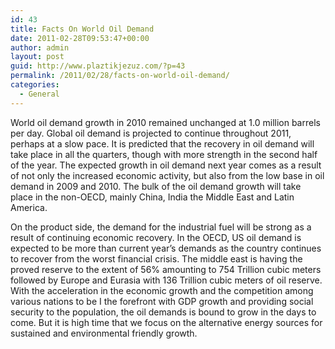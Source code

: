 ```yaml
---
id: 43
title: Facts On World Oil Demand
date: 2011-02-28T09:53:47+00:00
author: admin
layout: post
guid: http://www.plaztikjezuz.com/?p=43
permalink: /2011/02/28/facts-on-world-oil-demand/
categories:
  - General
---
```

World oil demand growth in 2010 remained unchanged at 1.0 million barrels per day. Global oil demand is projected to continue throughout 2011, perhaps at a slow pace. It is predicted that the recovery in oil demand will take place in all the quarters, though with more strength in the second half of the year. The expected growth in oil demand next year comes as a result of not only the increased economic activity, but also from the low base in oil demand in 2009 and 2010. The bulk of the oil demand growth will take place in the non-OECD, mainly China, India the Middle East and Latin America.

On the product side, the demand for the industrial fuel will be strong as a result of continuing economic recovery. In the OECD, US oil demand is expected to be more than current year&#8217;s demands as the country continues to recover from the worst financial crisis. The middle east is having the proved reserve to the extent of 56% amounting to 754 Trillion cubic meters followed by Europe and Eurasia with 136 Trillion cubic meters of oil reserve. With the acceleration in the economic growth and the competition among various nations to be I the forefront with GDP growth and providing social security to the population, the oil demands is bound to grow in the days to come. But it is high time that we focus on the alternative energy sources for sustained and environmental friendly growth.